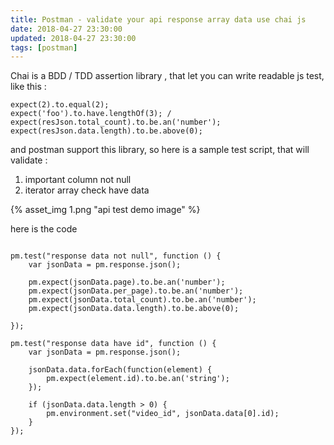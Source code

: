 ```yaml
---
title: Postman - validate your api response array data use chai js
date: 2018-04-27 23:30:00
updated: 2018-04-27 23:30:00
tags: [postman]
---
```


Chai is a BDD / TDD assertion library ,
that let you can write readable js test,
like this :

```
expect(2).to.equal(2); 
expect('foo').to.have.lengthOf(3); /
expect(resJson.total_count).to.be.an('number');
expect(resJson.data.length).to.be.above(0);
```
and postman support this library,
so here is a sample test script,
that will validate :
1. important column not null
2. iterator array check have data 

<!--more-->

{% asset_img 1.png "api test demo image" %}

here is the code

```

pm.test("response data not null", function () {
    var jsonData = pm.response.json();

    pm.expect(jsonData.page).to.be.an('number');
    pm.expect(jsonData.per_page).to.be.an('number');
    pm.expect(jsonData.total_count).to.be.an('number');
    pm.expect(jsonData.data.length).to.be.above(0);

});

pm.test("response data have id", function () {
    var jsonData = pm.response.json();

    jsonData.data.forEach(function(element) {
        pm.expect(element.id).to.be.an('string');
    });

    if (jsonData.data.length > 0) {
        pm.environment.set("video_id", jsonData.data[0].id);
    }
});
```
